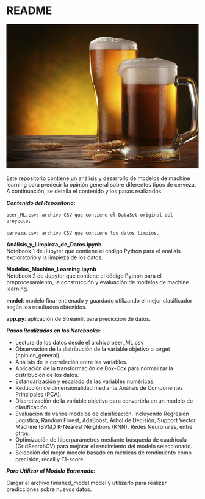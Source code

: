 # README #

![](beer.fondo.jpg)

Este repositorio contiene un análisis y desarrollo de modelos de machine learning para predecir la opinión general sobre diferentes tipos de cerveza. A continuación, se detalla el contenido y los pasos realizados:

***Contenido del Repositorio:*** 

    beer_ML.csv: archivo CSV que contiene el DataSet original del proyecto.  

    cerveza.csv: archivo CSV que contiene los datos limpios.



**Análisis_y_Limpieza_de_Datos.ipynb**  
Notebook 1 de Jupyter que contiene el código Python para el análisis exploratorio y la limpieza de los datos.  

**Modelos_Machine_Learning.ipynb**  
Notebook 2 de Jupyter que contiene el código Python para el preprocesamiento, la construcción y evaluación de modelos de machine learning.  

**model**: modelo final entrenado y guardado utilizando el mejor clasificador según los resultados obtenidos.  

**app.py**: aplicación de Streamlit para predicción de datos.

***Pasos Realizados en los Notebooks:***  

- Lectura de los datos desde el archivo beer_ML.csv
- Observación de la distribución de la variable objetivo o target (opinion_general).
- Análisis de la correlación entre las variables.  
- Aplicación de la transformación de Box-Cox para normalizar la distribución de los datos.
- Estandarización y escalado de las variables numéricas.
- Reducción de dimensionalidad mediante Análisis de Componentes Principales (PCA).
- Discretización de la variable objetivo para convertirla en un modelo de clasificación.
- Evaluación de varios modelos de clasificación, incluyendo Regresión Logística, Random Forest, AdaBoost, Árbol de Decisión, Support Vector Machine (SVM,) K-Nearest Neighbors (KNN), Redes Neuronales, entre otros.
- Optimización de hiperparámetros mediante búsqueda de cuadrícula (GridSearchCV) para mejorar el rendimiento del modelo seleccionado.
- Selección del mejor modelo basado en métricas de rendimiento como precisión, recall y F1-score.

***Para Utilizar el Modelo Entrenado:*** 

Cargar el archivo finished_model.model y utilizarlo para realizar predicciones sobre nuevos datos.